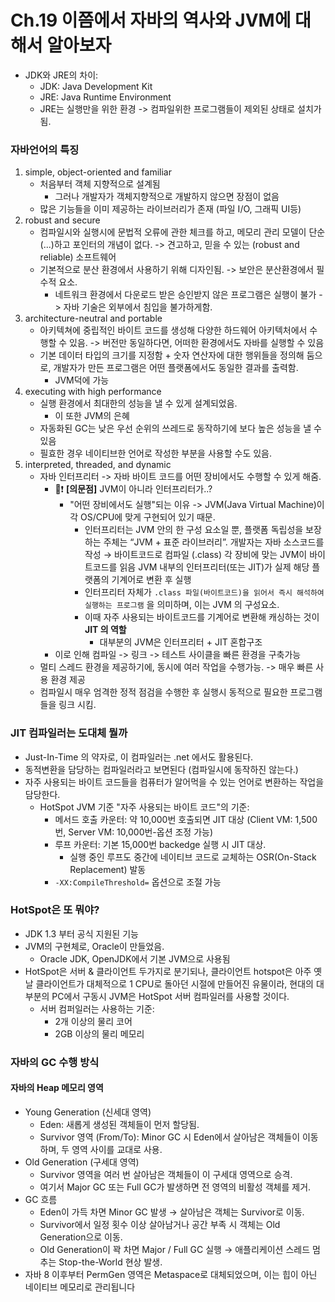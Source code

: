 # Ch.19 이쯤에서 자바의 역사와 JVM에 대해서 알아보자
- JDK와 JRE의 차이:
  - JDK: Java Development Kit
  - JRE: Java Runtime Environment
  - JRE는 실행만을 위한 환경 -> 컴파일위한 프로그램들이 제외된 상태로 설치가 됨.

### 자바언어의 특징
1. simple, object-oriented and familiar
   - 처음부터 객체 지향적으로 설계됨
     - 그러나 개발자가 객체지향적으로 개발하지 않으면 장점이 없음
   - 많은 기능들을 이미 제공하는 라이브러리가 존재 (파일 I/O, 그래픽 UI등)
2. robust and secure
   - 컴파일시와 실행시에 문법적 오류에 관한 체크를 하고, 메모리 관리 모델이 단순(...)하고 포인터의 개념이 없다. -> 견고하고, 믿을 수 있는 (robust and reliable) 소프트웨어
   - 기본적으로 분산 환경에서 사용하기 위해 디자인됨. -> 보안은 분산환경에서 필수적 요소.
     - 네트워크 환경에서 다운로드 받은 승인받지 않은 프로그램은 실행이 불가 -> 자바 기술은 외부에서 침입을 불가하게함. 
3. architecture-neutral and portable
   - 아키텍쳐에 중립적인 바이트 코드를 생성해 다양한 하드웨어 아키텍처에서 수행할 수 있음. -> 버전만 동일하다면, 어떠한 환경에서도 자바를 실행할 수 있음
   - 기본 데이터 타입의 크기를 지정함 + 숫자 연산자에 대한 행위들을 정의해 둠으로, 개발자가 만든 프로그램은 어떤 플랫폼에서도 동일한 결과를 출력함.
     - JVM덕에 가능
4. executing with high performance
   - 실행 환경에서 최대한의 성능을 낼 수 있게 설계되었음.
     - 이 또한 JVM의 은혜
   - 자동화된 GC는 낮은 우선 순위의 쓰레드로 동작하기에 보다 높은 성능을 낼 수 있음
   - 필효한 경우 네이티브한 언어로 작성한 부분을 사용할 수도 있음.
5. interpreted, threaded, and dynamic
   - 자바 인터프리터 -> 자바 바이트 코드를 어떤 장비에서도 수행할 수 있게 해줌.
     - 🚨❗ **[의문점]** JVM이 아니라 인터프리터가..?
       - "어떤 장비에서도 실행"되는 이유 -> JVM(Java Virtual Machine)이 각 OS/CPU에 맞게 구현되어 있기 때문. 
         - 인터프리터는 JVM 안의 한 구성 요소일 뿐, 플랫폼 독립성을 보장하는 주체는 “JVM + 표준 라이브러리”. 개발자는 자바 소스코드를 작성 → 바이트코드로 컴파일 (.class) 각 장비에 맞는 JVM이 바이트코드를 읽음 JVM 내부의 인터프리터(또는 JIT)가 실제 해당 플랫폼의 기계어로 변환 후 실행
         - 인터프리터 자체가 `.class 파일(바이트코드)을 읽어서 즉시 해석하여 실행하는 프로그램` 을 의미하며, 이는 JVM 의 구성요소.
         - 이때 자주 사용되는 바이트코드를 기계어로 변환해 캐싱하는 것이 **JIT 의 역할**
           - 대부분의 JVM은 인터프리터 + JIT 혼합구조
     - 이로 인해 컴파일 -> 링크 -> 테스트 사이클을 빠른 환경을 구축가능
   - 멀티 스레드 환경을 제공하기에, 동시에 여러 작업을 수행가능. -> 매우 빠른 사용 환경 제공
   - 컴파일시 매우 엄격한 정적 점검을 수행한 후 실행시 동적으로 필요한 프로그램들을 링크 시킴.

### JIT 컴파일러는 도대체 뭘까
- Just-In-Time 의 약자로, 이 컴파일러는 .net 에서도 활용된다.
- 동적변환을 담당하는 컴파일러라고 보면된다 (컴파일시에 동작하진 않는다.)
- 자주 사용되는 바이트 코드들을 컴퓨터가 알어먹을 수 있는 언어로 변환하는 작업을 담당한다.
  - HotSpot JVM 기준 "자주 사용되는 바이트 코드"의 기준:
    - 메서드 호출 카운터: 약 10,000번 호출되면 JIT 대상
    (Client VM: 1,500번, Server VM: 10,000번-옵션 조정 가능)
    - 루프 카운터: 기본 15,000번 backedge 실행 시 JIT 대상. 
      - 실행 중인 루프도 중간에 네이티브 코드로 교체하는 OSR(On-Stack Replacement) 발동
    - `-XX:CompileThreshold=` 옵션으로 조절 가능

### HotSpot은 또 뭐야?
- JDK 1.3 부터 공식 지원된 기능
- JVM의 구현체로, Oracle이 만들었음. 
  - Oracle JDK, OpenJDK에서 기본 JVM으로 사용됨
- HotSpot은 서버 & 클라이언트 두가지로 분기되나, 클라이언트 hotspot은 아주 옛날 클라이언트가 대체적으로 1 CPU로 돌아던 시절에 만들어진 유물이라, 현대의 대부분의 PC에서 구동시 JVM은 HotSpot 서버 컴파일러를 사용할 것이다.
  - 서버 컴퍼일러는 사용하는 기준:
    - 2개 이상의 물리 코어
    - 2GB 이상의 물리 메모리

### 자바의 GC 수행 방식
#### 자바의 Heap 메모리 영역
- Young Generation (신세대 영역)
  - Eden: 새롭게 생성된 객체들이 먼저 할당됨. 
  - Survivor 영역 (From/To): Minor GC 시 Eden에서 살아남은 객체들이 이동하며, 두 영역 사이를 교대로 사용.
- Old Generation (구세대 영역)
  - Survivor 영역을 여러 번 살아남은 객체들이 이 구세대 영역으로 승격. 
  - 여기서 Major GC 또는 Full GC가 발생하면 전 영역의 비활성 객체를 제거.
- GC 흐름
  - Eden이 가득 차면 Minor GC 발생 → 살아남은 객체는 Survivor로 이동.
  - Survivor에서 일정 횟수 이상 살아남거나 공간 부족 시 객체는 Old Generation으로 이동.
  - Old Generation이 꽉 차면 Major / Full GC 실행 → 애플리케이션 스레드 멈추는 Stop-the-World 현상 발생.
- 자바 8 이후부터 PermGen 영역은 Metaspace로 대체되었으며, 이는 힙이 아닌 네이티브 메모리로 관리됩니다
